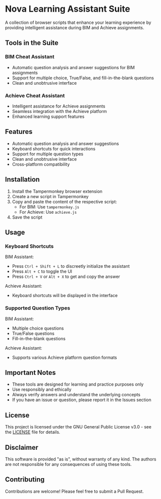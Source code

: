# Nova Learning Assistant Suite

A collection of browser scripts that enhance your learning experience by providing intelligent assistance during BIM and Achieve assignments.

## Tools in the Suite

### BIM Cheat Assistant
- Automatic question analysis and answer suggestions for BIM assignments
- Support for multiple choice, True/False, and fill-in-the-blank questions
- Clean and unobtrusive interface

### Achieve Cheat Assistant
- Intelligent assistance for Achieve assignments
- Seamless integration with the Achieve platform
- Enhanced learning support features

## Features

- Automatic question analysis and answer suggestions
- Keyboard shortcuts for quick interactions
- Support for multiple question types
- Clean and unobtrusive interface
- Cross-platform compatibility

## Installation

1. Install the Tampermonkey browser extension
2. Create a new script in Tampermonkey
3. Copy and paste the content of the respective script:
   - For BIM: Use `tampermonkey.js`
   - For Achieve: Use `achieve.js`
4. Save the script

## Usage

### Keyboard Shortcuts

BIM Assistant:
- Press `Ctrl + Shift + L` to discreetly initialize the assistant
- Press `Alt + C` to toggle the UI
- Press `Ctrl + V` or `Alt + X` to get and copy the answer

Achieve Assistant:
- Keyboard shortcuts will be displayed in the interface

### Supported Question Types

BIM Assistant:
- Multiple choice questions
- True/False questions
- Fill-in-the-blank questions

Achieve Assistant:
- Supports various Achieve platform question formats

## Important Notes

- These tools are designed for learning and practice purposes only
- Use responsibly and ethically
- Always verify answers and understand the underlying concepts
- If you have an issue or question, please report it in the Issues section

## License

This project is licensed under the GNU General Public License v3.0 - see the [LICENSE](LICENSE) file for details.

## Disclaimer

This software is provided "as is", without warranty of any kind. The authors are not responsible for any consequences of using these tools.

## Contributing

Contributions are welcome! Please feel free to submit a Pull Request.
